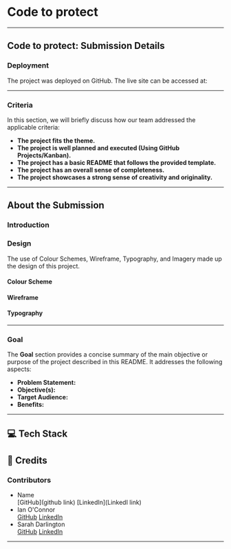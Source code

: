 # Code to protect

---
## **Code to protect: Submission Details**  

### **Deployment**  

The project was deployed on GitHub. The live site can be accessed at:

---

### **Criteria**  
In this section, we will briefly discuss how our team addressed the applicable criteria:  
- **The project fits the theme.**  
- **The project is well planned and executed (Using GitHub Projects/Kanban).**  
- **The project has a basic README that follows the provided template.** 
- **The project has an overall sense of completeness.**  
- **The project showcases a strong sense of creativity and originality.**  

---

## **About the Submission**  

### **Introduction**  

### **Design** <br>
The use of Colour Schemes, Wireframe, Typography, and Imagery made up the design of this project. 
#### **Colour Scheme** <br>
#### **Wireframe** <br>
#### **Typography** <br>

---


### **Goal**  
The **Goal** section provides a concise summary of the main objective or purpose of the project described in this README. It addresses the following aspects:  

- **Problem Statement:** 
- **Objective(s):**  
- **Target Audience:**
- **Benefits:** 

---

## **💻 Tech Stack**  


## **🌟 Credits** 
 
### Contributors

- Name <br> [GitHub](github link) [LinkedIn](LinkedI link)
- Ian O'Connor <br> [GitHub](https://github.com/IanOC1994) [LinkedIn](https://www.linkedin.com/in/ianoconnor1994/)
- Sarah Darlington <br> [GitHub](https://github.com/Sazzzel) [LinkedIn](https://www.linkedin.com/in/sarah-darlington-dev/)
---